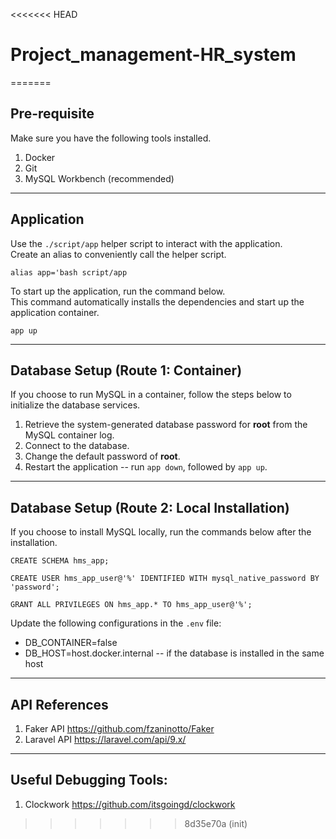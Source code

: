 <<<<<<< HEAD
# Project_management-HR_system
=======
## Pre-requisite 

Make sure you have the following tools installed.
1. Docker
2. Git
3. MySQL Workbench (recommended)

---

## Application

Use the `./script/app` helper script to interact with the application.  
Create an alias to conveniently call the helper script.

```
alias app='bash script/app
```

To start up the application, run the command below.  
This command automatically installs the dependencies and start up the application container.  

```
app up
```

---

## Database Setup (Route 1: Container)

If you choose to run MySQL in a container, follow the steps below to initialize the database services.

1. Retrieve the system-generated database password for <strong>root</strong> from the MySQL container log.
2. Connect to the database.
3. Change the default password of <strong>root</strong>.
4. Restart the application -- run `app down`, followed by `app up`.

---

## Database Setup (Route 2: Local Installation)

If you choose to install MySQL locally, run the commands below after the installation.

```
CREATE SCHEMA hms_app;

CREATE USER hms_app_user@'%' IDENTIFIED WITH mysql_native_password BY 'password';

GRANT ALL PRIVILEGES ON hms_app.* TO hms_app_user@'%';
```

Update the following configurations in the `.env` file:

- DB_CONTAINER=false
- DB_HOST=host.docker.internal -- if the database is installed in the same host

---

## API References
1. Faker API https://github.com/fzaninotto/Faker
2. Laravel API https://laravel.com/api/9.x/

---

## Useful Debugging Tools:
1. Clockwork https://github.com/itsgoingd/clockwork
>>>>>>> 8d35e70a (init)
